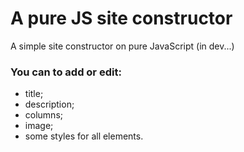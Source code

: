 # A pure JS site constructor
A simple site constructor on pure JavaScript (in dev...)

### You can to add or edit:
- title;
- description;
- columns;
- image;
- some styles for all elements.
